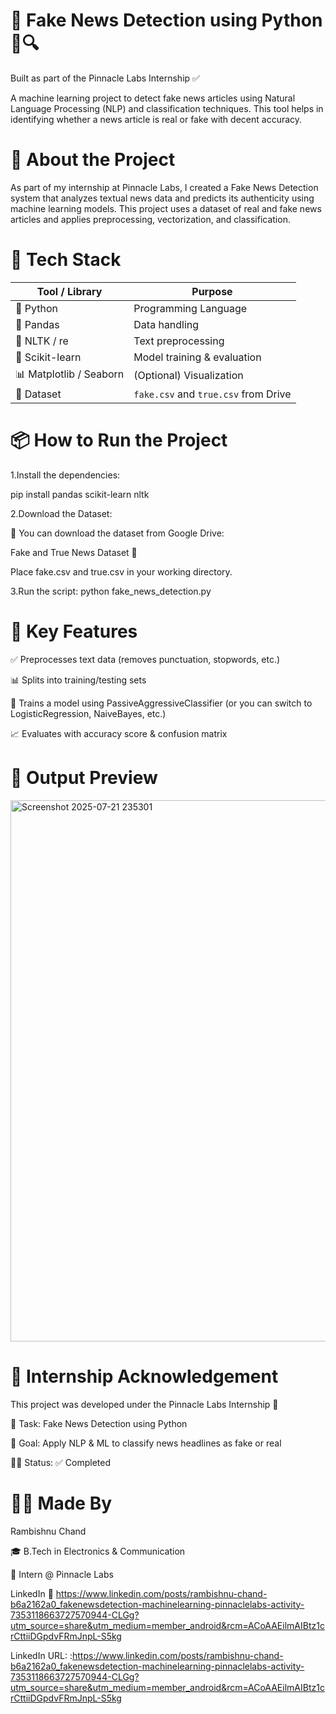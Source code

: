 # 📰 Fake News Detection using Python 🧠🔍
Built as part of the Pinnacle Labs Internship ✅

A machine learning project to detect fake news articles using Natural Language Processing (NLP) and classification techniques. This tool helps in identifying whether a news article is real or fake with decent accuracy.



# 📌 About the Project
As part of my internship at Pinnacle Labs, I created a Fake News Detection system that analyzes textual news data and predicts its authenticity using machine learning models.
This project uses a dataset of real and fake news articles and applies preprocessing, vectorization, and classification.



# 🧰 Tech Stack
| Tool / Library          | Purpose                                     |
| ----------------------- | ------------------------------------------- |
| 🐍 Python               | Programming Language                        |
| 📄 Pandas               | Data handling                               |
| 🧹 NLTK / re            | Text preprocessing                          |
| 🧠 Scikit-learn         | Model training & evaluation                 |
| 📊 Matplotlib / Seaborn | (Optional) Visualization                    |
| 📁 Dataset              | `fake.csv` and `true.csv` from Drive |



# 📦 How to Run the Project

1.Install the dependencies:

pip install pandas scikit-learn nltk


2.Download the Dataset:

📁 You can download the dataset from Google Drive:

Fake and True News Dataset 🔗

Place fake.csv and true.csv in your working directory.


3.Run the script:
python fake_news_detection.py



# 📌 Key Features
✅ Preprocesses text data (removes punctuation, stopwords, etc.)

📊 Splits into training/testing sets

🧠 Trains a model using PassiveAggressiveClassifier (or you can switch to LogisticRegression, NaiveBayes, etc.)

📈 Evaluates with accuracy score & confusion matrix



# 📸 Output Preview

<img width="1919" height="866" alt="Screenshot 2025-07-21 235301" src="https://github.com/user-attachments/assets/03a08ef7-7d11-489f-8fba-1de59de1a603" />



# 🏁 Internship Acknowledgement
This project was developed under the Pinnacle Labs Internship 🏢

🔗 Task: Fake News Detection using Python

🎯 Goal: Apply NLP & ML to classify news headlines as fake or real

🧑‍💻 Status: ✅ Completed



# 🙋‍♂️ Made By
Rambishnu Chand

🎓 B.Tech in Electronics & Communication

💼 Intern @ Pinnacle Labs

LinkedIn 🔗 https://www.linkedin.com/posts/rambishnu-chand-b6a2162a0_fakenewsdetection-machinelearning-pinnaclelabs-activity-7353118663727570944-CLGg?utm_source=share&utm_medium=member_android&rcm=ACoAAEilmAIBtz1crCttiiDGpdvFRmJnpL-S5kg



LinkedIn URL: :https://www.linkedin.com/posts/rambishnu-chand-b6a2162a0_fakenewsdetection-machinelearning-pinnaclelabs-activity-7353118663727570944-CLGg?utm_source=share&utm_medium=member_android&rcm=ACoAAEilmAIBtz1crCttiiDGpdvFRmJnpL-S5kg
